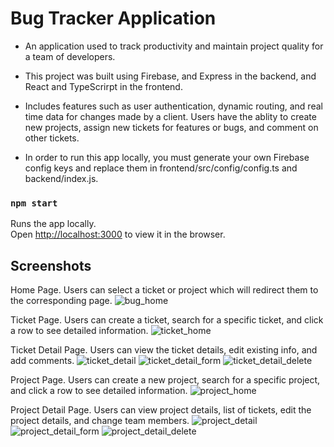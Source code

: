 # Bug Tracker Application

* An application used to track productivity and maintain project quality for a team of developers. 

* This project was built using Firebase, and Express in the backend, and React and TypeScrirpt in the frontend. 

* Includes features such as user authentication, dynamic routing, and real time data for changes made by a client. Users have the ablity to create new projects, assign new tickets for features or bugs, and comment on other tickets.

* In order to run this app locally, you must generate your own Firebase config keys and replace them in frontend/src/config/config.ts and backend/index.js.

### `npm start`

Runs the app locally.\
Open [http://localhost:3000](http://localhost:3000) to view it in the browser.

## Screenshots
Home Page. Users can select a ticket or project which will redirect them to the corresponding page.
![bug_home](https://user-images.githubusercontent.com/60020795/118207620-6c6bb400-b43b-11eb-8afc-814bd8d91206.png)

Ticket Page. Users can create a ticket, search for a specific ticket, and click a row to see detailed information.
![ticket_home](https://user-images.githubusercontent.com/60020795/118208315-e81a3080-b43c-11eb-86ab-ad6d4a1fb7ce.png)

Ticket Detail Page. Users can view the ticket details, edit existing info, and add comments.
![ticket_detail](https://user-images.githubusercontent.com/60020795/118208098-85c13000-b43c-11eb-8a64-146405c70051.png)
![ticket_detail_form](https://user-images.githubusercontent.com/60020795/118208159-a38e9500-b43c-11eb-84dc-0f142bfc32bc.png)
![ticket_detail_delete](https://user-images.githubusercontent.com/60020795/118208226-c0c36380-b43c-11eb-85d4-32b450c3972a.png)

Project Page. Users can create a new project, search for a specific project, and click a row to see detailed information.
![project_home](https://user-images.githubusercontent.com/60020795/118208593-6b3b8680-b43d-11eb-8bb6-bae2d49bb20c.png)

Project Detail Page. Users can view project details, list of tickets, edit the project details, and change team members.
![project_detail](https://user-images.githubusercontent.com/60020795/118208650-88705500-b43d-11eb-8227-b84d07f9a46c.png)
![project_detail_form](https://user-images.githubusercontent.com/60020795/118208718-a2aa3300-b43d-11eb-85b5-cd9520e342ef.png)
![project_detail_delete](https://user-images.githubusercontent.com/60020795/118208789-c3728880-b43d-11eb-8e0f-baebb73e4615.png)
